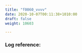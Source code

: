 ```yaml
---
title: "f0060_vvvv"
date: 2020-10-07T00:11:38+1010:00
draft: false
weight: 10603

---
```


### Log reference: <no value>

```
